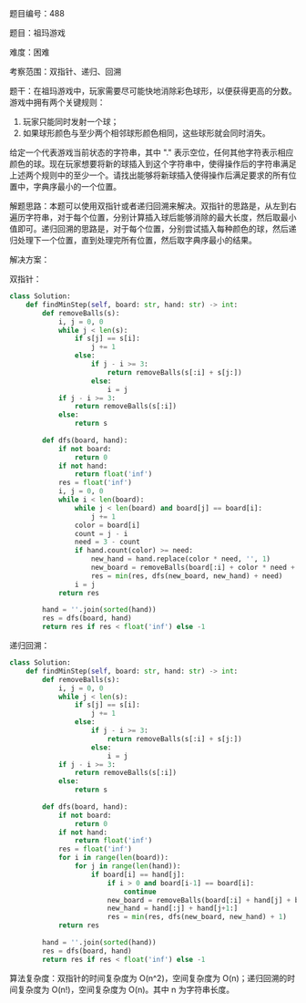 题目编号：488

题目：祖玛游戏

难度：困难

考察范围：双指针、递归、回溯

题干：在祖玛游戏中，玩家需要尽可能快地消除彩色球形，以便获得更高的分数。游戏中拥有两个关键规则：

1. 玩家只能同时发射一个球；
2. 如果球形颜色与至少两个相邻球形颜色相同，这些球形就会同时消失。

给定一个代表游戏当前状态的字符串，其中 "." 表示空位，任何其他字符表示相应颜色的球。现在玩家想要将新的球插入到这个字符串中，使得操作后的字符串满足上述两个规则中的至少一个。请找出能够将新球插入使得操作后满足要求的所有位置中，字典序最小的一个位置。

解题思路：本题可以使用双指针或者递归回溯来解决。双指针的思路是，从左到右遍历字符串，对于每个位置，分别计算插入球后能够消除的最大长度，然后取最小值即可。递归回溯的思路是，对于每个位置，分别尝试插入每种颜色的球，然后递归处理下一个位置，直到处理完所有位置，然后取字典序最小的结果。

解决方案：

双指针：

```python
class Solution:
    def findMinStep(self, board: str, hand: str) -> int:
        def removeBalls(s):
            i, j = 0, 0
            while j < len(s):
                if s[j] == s[i]:
                    j += 1
                else:
                    if j - i >= 3:
                        return removeBalls(s[:i] + s[j:])
                    else:
                        i = j
            if j - i >= 3:
                return removeBalls(s[:i])
            else:
                return s
        
        def dfs(board, hand):
            if not board:
                return 0
            if not hand:
                return float('inf')
            res = float('inf')
            i, j = 0, 0
            while i < len(board):
                while j < len(board) and board[j] == board[i]:
                    j += 1
                color = board[i]
                count = j - i
                need = 3 - count
                if hand.count(color) >= need:
                    new_hand = hand.replace(color * need, '', 1)
                    new_board = removeBalls(board[:i] + color * need + board[j:])
                    res = min(res, dfs(new_board, new_hand) + need)
                i = j
            return res
        
        hand = ''.join(sorted(hand))
        res = dfs(board, hand)
        return res if res < float('inf') else -1
```

递归回溯：

```python
class Solution:
    def findMinStep(self, board: str, hand: str) -> int:
        def removeBalls(s):
            i, j = 0, 0
            while j < len(s):
                if s[j] == s[i]:
                    j += 1
                else:
                    if j - i >= 3:
                        return removeBalls(s[:i] + s[j:])
                    else:
                        i = j
            if j - i >= 3:
                return removeBalls(s[:i])
            else:
                return s
        
        def dfs(board, hand):
            if not board:
                return 0
            if not hand:
                return float('inf')
            res = float('inf')
            for i in range(len(board)):
                for j in range(len(hand)):
                    if board[i] == hand[j]:
                        if i > 0 and board[i-1] == board[i]:
                            continue
                        new_board = removeBalls(board[:i] + hand[j] + board[i:])
                        new_hand = hand[:j] + hand[j+1:]
                        res = min(res, dfs(new_board, new_hand) + 1)
            return res
        
        hand = ''.join(sorted(hand))
        res = dfs(board, hand)
        return res if res < float('inf') else -1
```

算法复杂度：双指针的时间复杂度为 O(n^2)，空间复杂度为 O(n)；递归回溯的时间复杂度为 O(n!)，空间复杂度为 O(n)。其中 n 为字符串长度。